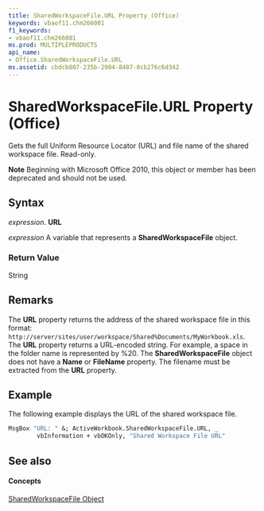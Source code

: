 ```yaml
---
title: SharedWorkspaceFile.URL Property (Office)
keywords: vbaof11.chm266001
f1_keywords:
- vbaof11.chm266001
ms.prod: MULTIPLEPRODUCTS
api_name:
- Office.SharedWorkspaceFile.URL
ms.assetid: cbdcb807-235b-2904-8407-0cb276c6d342
---
```



# SharedWorkspaceFile.URL Property (Office)

Gets the full Uniform Resource Locator (URL) and file name of the shared workspace file. Read-only.


 **Note**  Beginning with Microsoft Office 2010, this object or member has been deprecated and should not be used.


## Syntax

 _expression_. **URL**

 _expression_ A variable that represents a **SharedWorkspaceFile** object.


### Return Value

String


## Remarks

The  **URL** property returns the address of the shared workspace file in this format: `http://server/sites/user/workspace/Shared%Documents/MyWorkbook.xls`. The  **URL** property returns a URL-encoded string. For example, a space in the folder name is represented by %20. The **SharedWorkspaceFile** object does not have a **Name** or **FileName** property. The filename must be extracted from the **URL** property.


## Example

The following example displays the URL of the shared workspace file.


```vb
MsgBox "URL: " &; ActiveWorkbook.SharedWorkspaceFile.URL, _ 
        vbInformation + vbOKOnly, "Shared Workspace File URL"
```


## See also


#### Concepts


[SharedWorkspaceFile Object](sharedworkspacefile-object-office.md)

